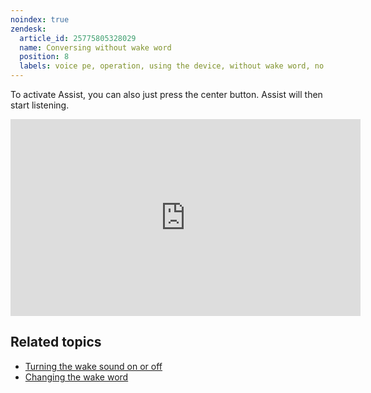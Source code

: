```yaml
---
noindex: true
zendesk:
  article_id: 25775805328029
  name: Conversing without wake word
  position: 8
  labels: voice pe, operation, using the device, without wake word, no wake word
---
```


To activate Assist, you can also just press the center button. Assist will then start listening.

  <div class='videoWrapper'>
    <iframe width="560" height="315" src="https://www.youtube.com/embed/e1f-lBJRgyo" videotitle="Stopping the timer on Home Assistant Voice Preview Edition" frameborder="0" allow="accelerometer; autoplay; encrypted-media; gyroscope; picture-in-picture" controls>
    </iframe>
  </div>

## Related topics

- [Turning the wake sound on or off](/hc/en-us/articles/25774481113629)
- [Changing the wake word](/hc/en-us/articles/25775743017629)
